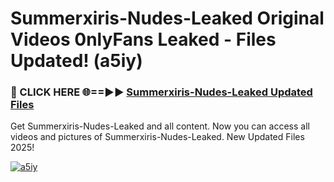 # Summerxiris-Nudes-Leaked Original Videos 0nlyFans Leaked - Files Updated! (a5iy)

<h3>🔴 CLICK HERE 🌐==►► <a href="https://tinyurl.com/5h6xmrr3" rel="nofollow">Summerxiris-Nudes-Leaked Updated Files</a></h3>

Get Summerxiris-Nudes-Leaked and all content. Now you can access all videos and pictures of Summerxiris-Nudes-Leaked. New Updated Files 2025!

[![a5iy](https://i.imgur.com/KVD873Z.gif)](https://tinyurl.com/5h6xmrr3)

